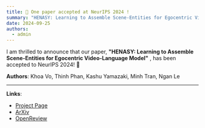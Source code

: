```yaml
---
title: 🎉 One paper accepted at NeurIPS 2024 !
summary: "HENASY: Learning to Assemble Scene-Entities for Egocentric Video-Language Model"
date: 2024-09-25
authors:
  - admin
---
```


I am thrilled to announce that our paper, **"HENASY: Learning to Assemble Scene-Entities for Egocentric Video-Language Model"** , has been accepted to NeurIPS 2024! 🎊

**Authors**: Khoa Vo, Thinh Phan, Kashu Yamazaki, Minh Tran, Ngan Le  

---

**Links**:


- [Project Page](https://uark-aicv.github.io/HENASY)
- [ArXiv](https://arxiv.org/abs/2406.00307)  
- [OpenReview](https://openreview.net/forum?id=7uWzoGn4kv&referrer=%5Bthe%20profile%20of%20Khoa%20Vo%5D(%2Fprofile%3Fid%3D~Khoa_Vo1))
